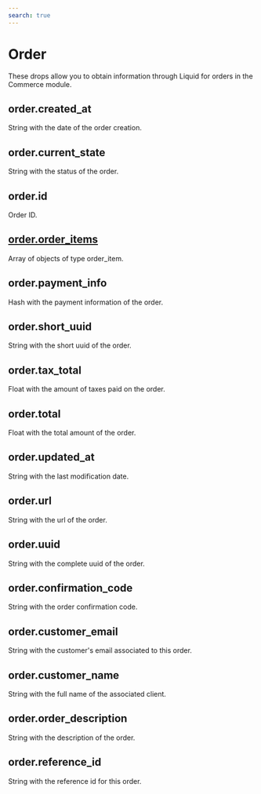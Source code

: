 ```yaml
---
search: true
---
```


# Order

These drops allow you to obtain information through Liquid for orders in the Commerce module.

## order.created_at

String with the date of the order creation.

## order.current_state

String with the status of the order.

## order.id

Order ID.

## [order.order_items](#order_item)

Array of objects of type order_item.

## order.payment_info

Hash with the payment information of the order.

## order.short_uuid

String with the short uuid of the order.

## order.tax_total

Float with the amount of taxes paid on the order.

## order.total

Float with the total amount of the order.

## order.updated_at

String with the last modification date.

## order.url

String with the url of the order.

## order.uuid

String with the complete uuid of the order.

## order.confirmation_code

String with the order confirmation code.

## order.customer_email

String with the customer's email associated to this order.

## order.customer_name

String with the full name of the associated client.

## order.order_description

String with the description of the order.

## order.reference_id

String with the reference id for this order.